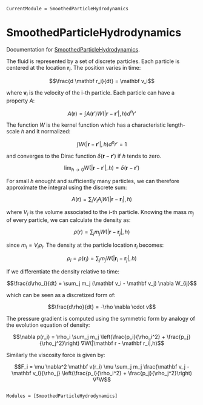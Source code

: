 ```@meta
CurrentModule = SmoothedParticleHydrodynamics
```

# SmoothedParticleHydrodynamics

Documentation for [SmoothedParticleHydrodynamics](https://github.com/Alexander-Barth/SmoothedParticleHydrodynamics.jl).


The fluid is represented by a set of discrete particles. Each particle is centered at the location $\mathbf r_i$. The position varies in time:

```math
\frac{d \mathbf r_i}{dt} = \mathbf v_i
```

where $\mathbf v_i$ is the velocity of the i-th particle.
Each particle can have a property $A$:

```math
A(\mathbf r) = \int A(\mathbf r') W(|\mathbf r - \mathbf r'|,h) d^n r'
```

The function $W$ is the kernel function which has a characteristic length-scale $h$
and it normalized:

```math
\int W(|\mathbf r - \mathbf r'|,h) d^n r' = 1
```

and converges to the Dirac function $\delta(\mathbf r - \mathbf r')$ if $h$ tends to zero.

```math
\lim_{h \rightarrow 0} W(|\mathbf r - \mathbf r'|,h) = \delta(\mathbf r - \mathbf r')
```

For small $h$ enought and sufficiently many particles, we can therefore approximate the integral using the discrete sum:

```math
A(\mathbf r) = \sum_i V_i A_i W(|\mathbf r - \mathbf r_i|,h)
```

where $V_i$ is the volume associated to the i-th particle. Knowing the mass $m_j$ of every particle, we can calculate the density as:

```math
\rho(r) = \sum_j m_j W(|\mathbf r - \mathbf r_j|,h)
```

since $m_i = V_i \rho_i$. The density at the particle location $\mathbf r_i$ becomes:


```math
\rho_i = \rho(\mathbf r_i) = \sum_j m_j W(|\mathbf r_i - \mathbf r_j|,h)
```

If we differentiate the density relative to time:

```math
\frac{d\rho_i}{dt} = \sum_j m_j (\mathbf v_i - \mathbf v_j)
\nabla W_{ij}
```

which can be seen as a discretized form of:

```math
\frac{d\rho}{dt} = -\rho \nabla \cdot v
```

The pressure gradient is computed using the symmetric form by analogy of the evolution equation of density:

```math
\nabla p(r_i) = \rho_i \sum_j m_j
\left(\frac{p_i}{\rho_i^2} + \frac{p_j}{\rho_j^2}\right)
∇W(|\mathbf r - \mathbf r_i|,h)
```

Similarly the viscosity force is given by:

```math
F_i = \mu \nabla^2 \mathbf v(r_i)
\mu
\sum_j m_j \frac{\mathbf v_j - \mathbf v_i}{\rho_j}

\left(\frac{p_i}{\rho_i^2} + \frac{p_j}{\rho_j^2}\right)
∇²W
```



```@index
```

```@autodocs
Modules = [SmoothedParticleHydrodynamics]
```
